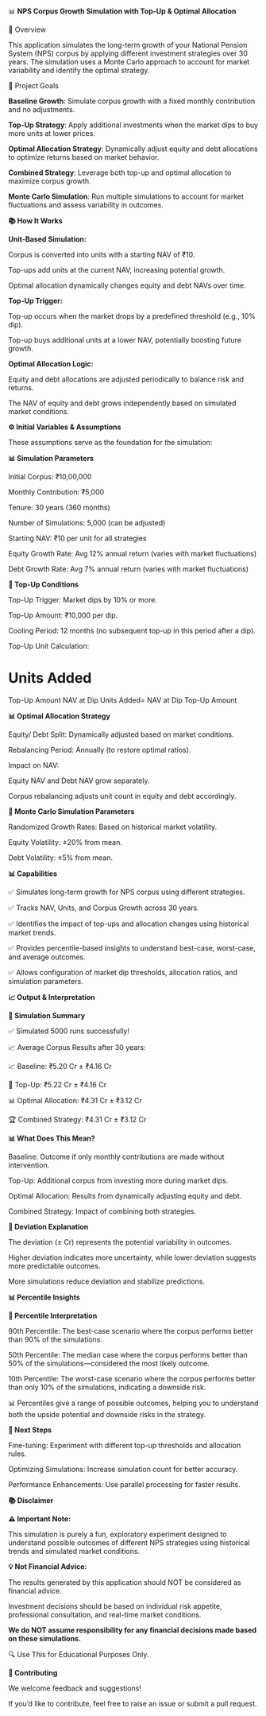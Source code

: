 📊 **NPS Corpus Growth Simulation with Top-Up & Optimal Allocation**

🚀 Overview

This application simulates the long-term growth of your National Pension System (NPS) corpus by applying different investment strategies over 30 years. The simulation uses a Monte Carlo approach to account for market variability and identify the optimal strategy.

🎯 Project Goals

**Baseline Growth**: Simulate corpus growth with a fixed monthly contribution and no adjustments.

**Top-Up Strategy**: Apply additional investments when the market dips to buy more units at lower prices.

**Optimal Allocation Strategy**: Dynamically adjust equity and debt allocations to optimize returns based on market behavior.

**Combined Strategy**: Leverage both top-up and optimal allocation to maximize corpus growth.

**Monte Carlo Simulation**: Run multiple simulations to account for market fluctuations and assess variability in outcomes.

**📚 How It Works**

**Unit-Based Simulation:**

Corpus is converted into units with a starting NAV of ₹10.

Top-ups add units at the current NAV, increasing potential growth.

Optimal allocation dynamically changes equity and debt NAVs over time.

**Top-Up Trigger:**

Top-up occurs when the market drops by a predefined threshold (e.g., 10% dip).

Top-up buys additional units at a lower NAV, potentially boosting future growth.

**Optimal Allocation Logic:**

Equity and debt allocations are adjusted periodically to balance risk and returns.

The NAV of equity and debt grows independently based on simulated market conditions.

**⚙️ Initial Variables & Assumptions**

These assumptions serve as the foundation for the simulation:

**📊 Simulation Parameters**

Initial Corpus: ₹10,00,000

Monthly Contribution: ₹5,000

Tenure: 30 years (360 months)

Number of Simulations: 5,000 (can be adjusted)

Starting NAV: ₹10 per unit for all strategies

Equity Growth Rate: Avg 12% annual return (varies with market fluctuations)

Debt Growth Rate: Avg 7% annual return (varies with market fluctuations)

**💸 Top-Up Conditions**

Top-Up Trigger: Market dips by 10% or more.

Top-Up Amount: ₹10,000 per dip.

Cooling Period: 12 months (no subsequent top-up in this period after a dip).

Top-Up Unit Calculation:

Units Added
=
Top-Up Amount
NAV at Dip
Units Added= 
NAV at Dip
Top-Up Amount
​
 
**📊 Optimal Allocation Strategy**

Equity/ Debt Split: Dynamically adjusted based on market conditions.

Rebalancing Period: Annually (to restore optimal ratios).

Impact on NAV:

Equity NAV and Debt NAV grow separately.

Corpus rebalancing adjusts unit count in equity and debt accordingly.

**📏 Monte Carlo Simulation Parameters**

Randomized Growth Rates: Based on historical market volatility.

Equity Volatility: ±20% from mean.

Debt Volatility: ±5% from mean.

**📊 Capabilities**

✅ Simulates long-term growth for NPS corpus using different strategies.

✅ Tracks NAV, Units, and Corpus Growth across 30 years.

✅ Identifies the impact of top-ups and allocation changes using historical market trends.

✅ Provides percentile-based insights to understand best-case, worst-case, and average outcomes.

✅ Allows configuration of market dip thresholds, allocation ratios, and simulation parameters.

**📈 Output & Interpretation**

**🎯 Simulation Summary**

✅ Simulated 5000 runs successfully!

📈 Average Corpus Results after 30 years:

📈 Baseline: ₹5.20 Cr ± ₹4.16 Cr

💸 Top-Up: ₹5.22 Cr ± ₹4.16 Cr

📊 Optimal Allocation: ₹4.31 Cr ± ₹3.12 Cr

🏆 Combined Strategy: ₹4.31 Cr ± ₹3.12 Cr


**📊 What Does This Mean?**

Baseline: Outcome if only monthly contributions are made without intervention.

Top-Up: Additional corpus from investing more during market dips.

Optimal Allocation: Results from dynamically adjusting equity and debt.

Combined Strategy: Impact of combining both strategies.

**📏 Deviation Explanation**

The deviation (± Cr) represents the potential variability in outcomes.

Higher deviation indicates more uncertainty, while lower deviation suggests more predictable outcomes.

More simulations reduce deviation and stabilize predictions.

**📊 Percentile Insights**

**📢 Percentile Interpretation**

90th Percentile: The best-case scenario where the corpus performs better than 90% of the simulations.

50th Percentile: The median case where the corpus performs better than 50% of the simulations—considered the most likely outcome.

10th Percentile: The worst-case scenario where the corpus performs better than only 10% of the simulations, indicating a downside risk.

📊 Percentiles give a range of possible outcomes, helping you to understand both the upside potential and downside risks in the strategy.

**📢 Next Steps**

Fine-tuning: Experiment with different top-up thresholds and allocation rules.

Optimizing Simulations: Increase simulation count for better accuracy.

Performance Enhancements: Use parallel processing for faster results.

**📚 Disclaimer**

**⚠️ Important Note:**

This simulation is purely a fun, exploratory experiment designed to understand possible outcomes of different NPS strategies using historical trends and simulated market conditions.

**💡 Not Financial Advice:**

The results generated by this application should NOT be considered as financial advice.

Investment decisions should be based on individual risk appetite, professional consultation, and real-time market conditions.

**We do NOT assume responsibility for any financial decisions made based on these simulations.**

🔍 Use This for Educational Purposes Only.

**🎁 Contributing**

We welcome feedback and suggestions!



If you’d like to contribute, feel free to raise an issue or submit a pull request.


